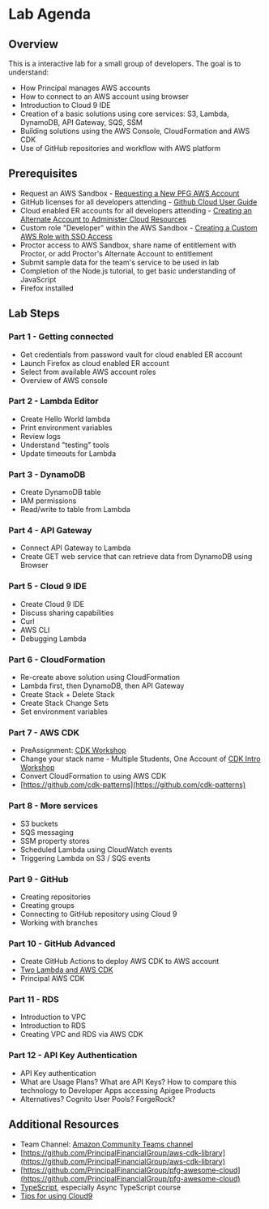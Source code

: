 # Lab Agenda

## Overview
This is a interactive lab for a small group of developers.  The goal is to understand:

- How Principal manages AWS accounts
- How to connect to an AWS account using browser
- Introduction to Cloud 9 IDE
- Creation of a basic solutions using core services: S3, Lambda, DynamoDB, API Gateway, SQS, SSM
- Building solutions using the AWS Console, CloudFormation and AWS CDK
- Use of GitHub repositories and workflow with AWS platform

## Prerequisites
- Request an AWS Sandbox - [Requesting a New PFG AWS Account](https://docs.principal.com/display/AWS/Requesting+a+New+PFG+AWS+Account)
- GitHub licenses for all developers attending - [Github Cloud User Guide](https://docs.principal.com/display/ECH/Github+Cloud+User+Guide)
- Cloud enabled ER accounts for all developers attending - [Creating an Alternate Account to Administer Cloud Resources](https://docs.principal.com/display/AWS/Creating+an+Alternate+Account+to+Administer+Cloud+Resources)
- Custom role "Developer" within the AWS Sandbox - [Creating a Custom AWS Role with SSO Access](https://docs.principal.com/display/AWS/Creating+a+Custom+AWS+Role+with+SSO+Access)
- Proctor access to AWS Sandbox, share name of entitlement with Proctor, or add Proctor's Alternate Account to entitlement
- Submit sample data for the team's service to be used in lab
- Completion of the Node.js tutorial, to get basic understanding of JavaScript
- Firefox installed

## Lab Steps

### Part 1 - Getting connected

- Get credentials from password vault for cloud enabled ER account
- Launch Firefox as cloud enabled ER account
- Select from available AWS account roles
- Overview of AWS console

### Part 2 - Lambda Editor
- Create Hello World lambda
- Print environment variables
- Review logs
- Understand "testing" tools
- Update timeouts for Lambda

### Part 3 - DynamoDB
- Create DynamoDB table
- IAM permissions
- Read/write to table from Lambda

### Part 4 - API Gateway
- Connect API Gateway to Lambda
- Create GET web service that can retrieve data from DynamoDB using Browser

### Part 5 - Cloud 9 IDE
- Create Cloud 9 IDE
- Discuss sharing capabilities
- Curl
- AWS CLI
- Debugging Lambda

### Part 6 - CloudFormation
- Re-create above solution using CloudFormation
- Lambda first, then DynamoDB, then API Gateway
- Create Stack + Delete Stack
- Create Stack Change Sets
- Set environment variables

### Part 7 - AWS CDK
- PreAssignment: [CDK Workshop](https://cdkworkshop.com/)
- Change your stack name - Multiple Students, One Account of [CDK Intro Workshop](https://docs.principal.com/display/AWS/CDK+Intro+Workshop)
- Convert CloudFormation to using AWS CDK
- [https://github.com/cdk-patterns](https://github.com/cdk-patterns)

### Part 8 - More services
- S3 buckets
- SQS messaging
- SSM property stores
- Scheduled Lambda using CloudWatch events
- Triggering Lambda on S3 / SQS events

### Part 9 - GitHub
- Creating repositories
- Creating groups
- Connecting to GitHub repository using Cloud 9
- Working with branches

### Part 10 - GitHub Advanced
- Create GitHub Actions to deploy AWS CDK to AWS account
- [Two Lambda and AWS CDK](https://docs.principal.com/display/ECH/Two+Lambda+and+AWS+CDK)
- Principal AWS CDK

### Part 11 - RDS
- Introduction to VPC
- Introduction to RDS
- Creating VPC and RDS via AWS CDK

### Part 12 - API Key Authentication
- API Key authentication
- What are Usage Plans?  What are API Keys?  How to compare this technology to Developer Apps accessing Apigee Products
- Alternatives?  Cognito User Pools?  ForgeRock?

## Additional Resources
- Team Channel: [Amazon Community Teams channel](https://teams.microsoft.com/l/team/19%3a59013c925026486ebe40c115d34b6493%40thread.tacv2/conversations?groupId=e534b89f-cad9-4262-8c7b-e1147d3bf852&tenantId=3bea478c-1684-4a8c-8e85-045ec54ba430)
- [https://github.com/PrincipalFinancialGroup/aws-cdk-library](https://github.com/PrincipalFinancialGroup/aws-cdk-library)
- [https://github.com/PrincipalFinancialGroup/pfg-awesome-cloud](https://github.com/PrincipalFinancialGroup/pfg-awesome-cloud)
- [TypeScript](https://docs.principal.com/display/WEB/TypeScript), especially Async TypeScript course
- [Tips for using Cloud9](https://docs.principal.com/display/AWS/Tips+for+using+Cloud9)
